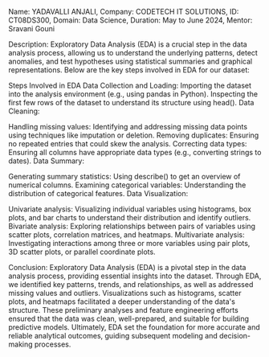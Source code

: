 Name: YADAVALLI ANJALI, 
Company: CODETECH IT SOLUTIONS, 
ID: CT08DS300, 
Domain: Data Science, 
Duration: May to June 2024, 
Mentor: Sravani Gouni

Description: 
Exploratory Data Analysis (EDA) is a crucial step in the data analysis process, allowing us to understand the underlying patterns, detect anomalies, and test hypotheses using statistical summaries and graphical representations. Below are the key steps involved in EDA for our dataset:

Steps Involved in EDA Data Collection and Loading:
Importing the dataset into the analysis environment (e.g., using pandas in Python). Inspecting the first few rows of the dataset to understand its structure using head(). Data Cleaning:

Handling missing values: 
Identifying and addressing missing data points using techniques like imputation or deletion. Removing duplicates: Ensuring no repeated entries that could skew the analysis. Correcting data types: Ensuring all columns have appropriate data types (e.g., converting strings to dates). Data Summary:

Generating summary statistics: 
Using describe() to get an overview of numerical columns. Examining categorical variables: Understanding the distribution of categorical features. Data Visualization:

Univariate analysis: 
Visualizing individual variables using histograms, box plots, and bar charts to understand their distribution and identify outliers. Bivariate analysis: Exploring relationships between pairs of variables using scatter plots, correlation matrices, and heatmaps. Multivariate analysis: Investigating interactions among three or more variables using pair plots, 3D scatter plots, or parallel coordinate plots.

Conclusion: 
Exploratory Data Analysis (EDA) is a pivotal step in the data analysis process, providing essential insights into the dataset. Through EDA, we identified key patterns, trends, and relationships, as well as addressed missing values and outliers. Visualizations such as histograms, scatter plots, and heatmaps facilitated a deeper understanding of the data's structure. These preliminary analyses and feature engineering efforts ensured that the data was clean, well-prepared, and suitable for building predictive models. Ultimately, EDA set the foundation for more accurate and reliable analytical outcomes, guiding subsequent modeling and decision-making processes.
